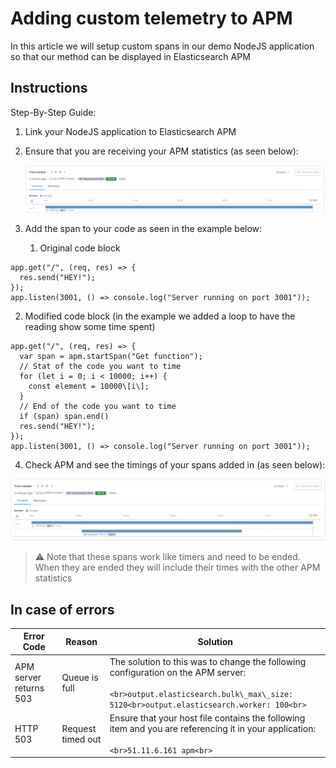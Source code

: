# Adding custom telemetry to APM

In this article we will setup custom spans in our demo NodeJS application so that our method can be displayed in Elasticsearch APM

## Instructions

Step-By-Step Guide:

1. Link your NodeJS application to Elasticsearch APM
2. Ensure that you are receiving your APM statistics (as seen below):

   ![](/Images/image-20210521-101303.png)

3. Add the span to your code as seen in the example below:

   1. Original code block

  ```nano
  app.get("/", (req, res) => {
    res.send("HEY!");
  });
  app.listen(3001, () => console.log("Server running on port 3001"));
  ```

   2. Modified code block (in the example we added a loop to have the reading show some time spent)

```nano
app.get("/", (req, res) => {
  var span = apm.startSpan("Get function");
  // Stat of the code you want to time
  for (let i = 0; i < 10000; i++) {
    const element = 10000\[i\];
  }
  // End of the code you want to time
  if (span) span.end()
  res.send("HEY!");
});
app.listen(3001, () => console.log("Server running on port 3001"));
```

4. Check APM and see the timings of your spans added in (as seen below):

![](/Images/image-20210521-101753.png)

> :warning: Note that these spans work like timers and need to be ended. When they are ended they will include their times with the other APM statistics

## In case of errors

| **Error Code**         | **Reason**        | **Solution**                                                                                                                                                                          |
| ---------------------- | ----------------- | ------------------------------------------------------------------------------------------------------------------------------------------------------------------------------------- |
| APM server returns 503 | Queue is full     | The solution to this was to change the following configuration on the APM server:<br><br>```<br>output.elasticsearch.bulk\_max\_size: 5120<br>output.elasticsearch.worker: 100<br>``` |
| HTTP 503               | Request timed out | Ensure that your host file contains the following item and you are referencing it in your application:<br><br>```<br>51.11.6.161 apm<br>```                                           |
